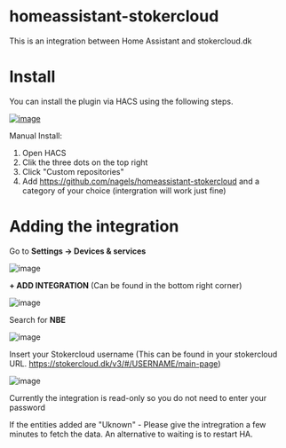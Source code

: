 # homeassistant-stokercloud

This is an integration between Home Assistant and stokercloud.dk

# Install

You can install the plugin via HACS using the following steps.

[![image](https://github.com/user-attachments/assets/e99278d9-5121-40a4-b9c7-af48561a9140)](https://my.home-assistant.io/redirect/hacs_repository/?owner=nagels&repository=homeassistant-stokercloud&category=integration)

Manual Install:
1. Open HACS
2. Clik the three dots on the top right
4. Click "Custom repositories"
5. Add https://github.com/nagels/homeassistant-stokercloud and a category of your choice (intergration will work just fine)

# Adding the integration

Go to **Settings -> Devices & services**

![image](https://github.com/user-attachments/assets/c2137e41-156d-4814-829a-ac763e08d873)

**+ ADD INTEGRATION** (Can be found in the bottom right corner)

![image](https://github.com/user-attachments/assets/e99278d9-5121-40a4-b9c7-af48561a9140)

Search for **NBE**

![image](https://github.com/user-attachments/assets/f2424009-c2bf-480a-adcd-1ad48b1c67f8)

Insert your Stokercloud username (This can be found in your stokercloud URL. https://stokercloud.dk/v3/#/USERNAME/main-page)

![image](https://github.com/user-attachments/assets/1cc6e285-b653-436b-9396-ed3c3a47f0d4)

Currently the integration is read-only so you do not need to enter your password

If the entities added are "Uknown" - Please give the intregration a few minutes to fetch the data.
An alternative to waiting is to restart HA.
